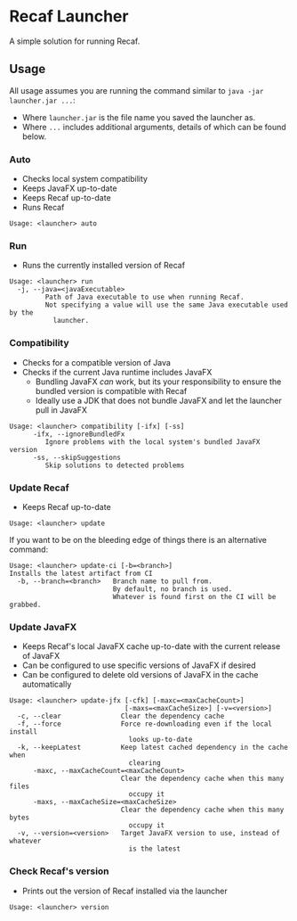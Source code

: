 # Recaf Launcher

A simple solution for running Recaf.

## Usage

All usage assumes you are running the command similar to `java -jar launcher.jar ...`:
 - Where `launcher.jar` is the file name you saved the launcher as.
 - Where `...` includes additional arguments, details of which can be found below.

### Auto
 - Checks local system compatibility
 - Keeps JavaFX up-to-date
 - Keeps Recaf up-to-date
 - Runs Recaf
```
Usage: <launcher> auto
```

### Run
 - Runs the currently installed version of Recaf
```
Usage: <launcher> run
  -j, --java=<javaExecutable>
         Path of Java executable to use when running Recaf.
         Not specifying a value will use the same Java executable used by the
           launcher.
```

### Compatibility
 - Checks for a compatible version of Java
 - Checks if the current Java runtime includes JavaFX
    - Bundling JavaFX _can_ work, but its your responsibility to ensure the bundled version is compatible with Recaf
    - Ideally use a JDK that does not bundle JavaFX and let the launcher pull in JavaFX
```
Usage: <launcher> compatibility [-ifx] [-ss]
      -ifx, --ignoreBundledFx
         Ignore problems with the local system's bundled JavaFX version
      -ss, --skipSuggestions
         Skip solutions to detected problems
```

### Update Recaf
 - Keeps Recaf up-to-date
```
Usage: <launcher> update
```
If you want to be on the bleeding edge of things there is an alternative command:
```
Usage: <launcher> update-ci [-b=<branch>]
Installs the latest artifact from CI
  -b, --branch=<branch>   Branch name to pull from.
                          By default, no branch is used.
                          Whatever is found first on the CI will be grabbed.
```

### Update JavaFX
 - Keeps Recaf's local JavaFX cache up-to-date with the current release of JavaFX
 - Can be configured to use specific versions of JavaFX if desired
 - Can be configured to delete old versions of JavaFX in the cache automatically
```
Usage: <launcher> update-jfx [-cfk] [-maxc=<maxCacheCount>]
                             [-maxs=<maxCacheSize>] [-v=<version>]
  -c, --clear               Clear the dependency cache
  -f, --force               Force re-downloading even if the local install
                              looks up-to-date
  -k, --keepLatest          Keep latest cached dependency in the cache when
                              clearing
      -maxc, --maxCacheCount=<maxCacheCount>
                            Clear the dependency cache when this many files
                              occupy it
      -maxs, --maxCacheSize=<maxCacheSize>
                            Clear the dependency cache when this many bytes
                              occupy it
  -v, --version=<version>   Target JavaFX version to use, instead of whatever
                              is the latest
```

### Check Recaf's version
 - Prints out the version of Recaf installed via the launcher
```
Usage: <launcher> version
```